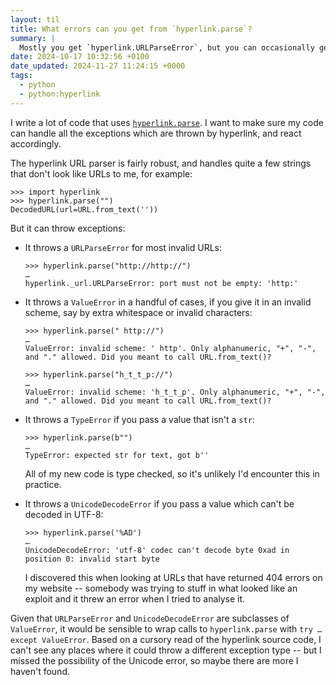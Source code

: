 ```yaml
---
layout: til
title: What errors can you get from `hyperlink.parse`?
summary: |
  Mostly you get `hyperlink.URLParseError`, but you can occasionally get a `ValueError` as well.
date: 2024-10-17 10:32:56 +0100
date_updated: 2024-11-27 11:24:15 +0000
tags:
  - python
  - python:hyperlink
---
```

I write a lot of code that uses [`hyperlink.parse`](https://pypi.org/project/hyperlink/).
I want to make sure my code can handle all the exceptions which are thrown by hyperlink, and react accordingly.

The hyperlink URL parser is fairly robust, and handles quite a few strings that don't look like URLs to me, for example:

```pycon
>>> import hyperlink
>>> hyperlink.parse("")
DecodedURL(url=URL.from_text(''))
```

But it can throw exceptions:

*   It throws a `URLParseError` for most invalid URLs:

    ```pycon
    >>> hyperlink.parse("http://http://")
    …
    hyperlink._url.URLParseError: port must not be empty: 'http:'
    ```

*   It throws a `ValueError` in a handful of cases, if you give it in an invalid scheme, say by extra whitespace or invalid characters:

    ```pycon
    >>> hyperlink.parse(" http://")
    …
    ValueError: invalid scheme: ' http'. Only alphanumeric, "+", "-", and "." allowed. Did you meant to call URL.from_text()?

    >>> hyperlink.parse("h_t_t_p://")
    …
    ValueError: invalid scheme: 'h_t_t_p'. Only alphanumeric, "+", "-", and "." allowed. Did you meant to call URL.from_text()?
    ```

*   It throws a `TypeError` if you pass a value that isn't a `str`:

    ```pycon
    >>> hyperlink.parse(b"")
    …
    TypeError: expected str for text, got b''
    ```

    All of my new code is type checked, so it's unlikely I'd encounter this in practice.

*   It throws a `UnicodeDecodeError` if you pass a value which can't be decoded in UTF-8:

    ```pycon
    >>> hyperlink.parse('%AD')
    …
    UnicodeDecodeError: 'utf-8' codec can't decode byte 0xad in position 0: invalid start byte
    ```

    I discovered this when looking at URLs that have returned 404 errors on my website -- somebody was trying to stuff in what looked like an exploit and it threw an error when I tried to analyse it.

Given that `URLParseError` and `UnicodeDecodeError` are subclasses of `ValueError`, it would be sensible to wrap calls to `hyperlink.parse` with `try … except ValueError`.
Based on a cursory read of the hyperlink source code, I can't see any places where it could throw a different exception type -- but I missed the possibility of the Unicode error, so maybe there are more I haven't found.
